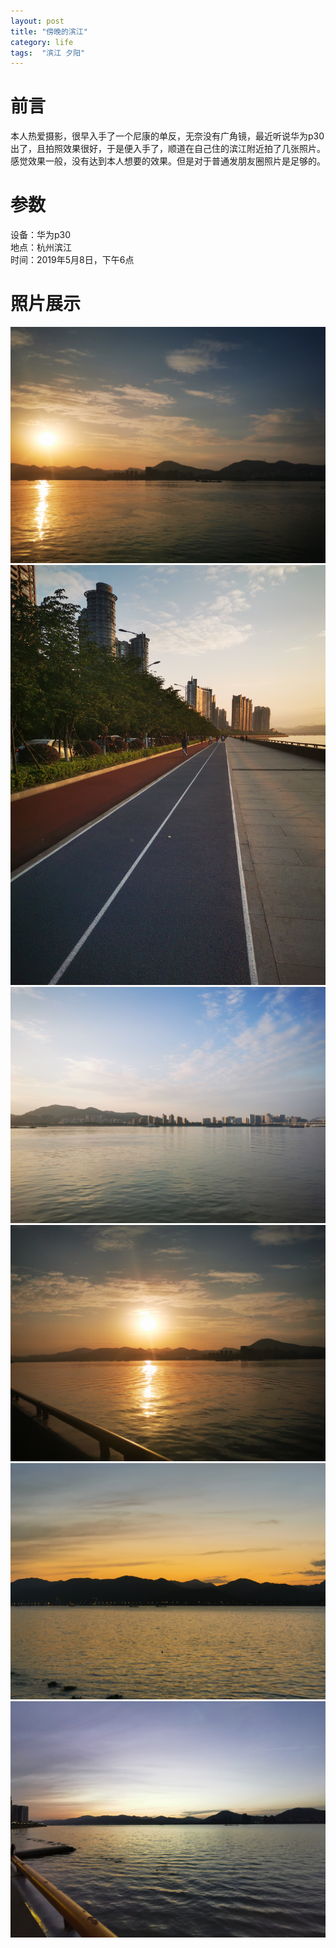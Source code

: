 ```yaml
---
layout: post 
title: "傍晚的滨江"
category: life
tags:  "滨江 夕阳"
---
```


# 前言
本人热爱摄影，很早入手了一个尼康的单反，无奈没有广角镜，最近听说华为p30出了，且拍照效果很好，于是便入手了，顺道在自己住的滨江附近拍了几张照片。感觉效果一般，没有达到本人想要的效果。但是对于普通发朋友圈照片是足够的。

# 参数
设备：华为p30    
地点：杭州滨江    
时间：2019年5月8日，下午6点

# 照片展示
![sunset-2](/img/in-post/binjiang-hangzhou/sunset-2.jpg)
![runway](/img/in-post/binjiang-hangzhou/runway.jpg)
![sunset-1](/img/in-post/binjiang-hangzhou/sunset-1.jpg)
![sunset-3](/img/in-post/binjiang-hangzhou/sunset-3.jpg)
![sunset-4](/img/in-post/binjiang-hangzhou/sunset-4.jpg)
![sunset-5](/img/in-post/binjiang-hangzhou/sunset-5.jpg)
